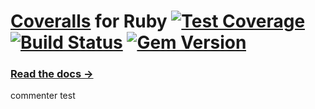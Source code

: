 # [Coveralls](http://coveralls.io) for Ruby [![Test Coverage](https://coveralls.io/repos/lemurheavy/coveralls-ruby/badge.svg?branch=master)](https://coveralls.io/r/lemurheavy/coveralls-ruby) [![Build Status](https://secure.travis-ci.org/lemurheavy/coveralls-ruby.svg?branch=master)](https://travis-ci.org/lemurheavy/coveralls-ruby) [![Gem Version](https://badge.fury.io/rb/coveralls.svg)](http://badge.fury.io/rb/coveralls)

### [Read the docs &rarr;](https://coveralls.zendesk.com/hc/en-us/articles/201769485-Ruby-Rails)

commenter test
